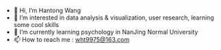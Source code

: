 - 👋 Hi, I’m Hantong Wang
- 👀 I’m interested in data analysis & visualization, user research, learning some cool skills 
- 🌱 I’m currently learning psychology in NanJing Normal University
- 📫 How to reach me : wht9975@163.com

<!---
wht9975/wht9975 is a ✨ special ✨ repository because its `README.md` (this file) appears on your GitHub profile.
You can click the Preview link to take a look at your changes.
--->
